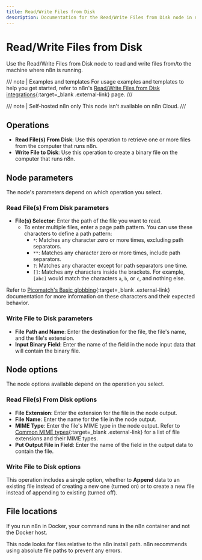 ```yaml
---
title: Read/Write Files from Disk
description: Documentation for the Read/Write Files from Disk node in n8n, a workflow automation platform. Includes guidance on usage, and links to examples.
---
```


# Read/Write Files from Disk

Use the Read/Write Files from Disk node to read and write files from/to the machine where n8n is running.


/// note | Examples and templates
For usage examples and templates to help you get started, refer to n8n's [Read/Write Files from Disk integrations](https://n8n.io/integrations/readwrite-files-from-disk/){:target=_blank .external-link} page.
///

/// note | Self-hosted n8n only
This node isn't available on n8n Cloud.
///

## Operations

- **Read File(s) From Disk**: Use this operation to retrieve one or more files from the computer that runs n8n.
- **Write File to Disk**: Use this operation to create a binary file on the computer that runs n8n.

## Node parameters

The node's parameters depend on which operation you select.

### Read File(s) From Disk parameters

* **File(s) Selector**: Enter the path of the file you want to read.
	- To enter multiple files, enter a page path pattern. You can use these characters to define a path pattern:
		- `*`: Matches any character zero or more times, excluding path separators.
		- `**`: Matches any character zero or more times, include path separators.
		- `?`: Matches any character except for path separators one time.
		- `[]`: Matches any characters inside the brackets. For example, `[abc]` would match the characters `a`, `b`, or `c`, and nothing else.

Refer to [Picomatch's Basic globbing](https://github.com/micromatch/picomatch#basic-globbing){:target=_blank .external-link} documentation for more information on these characters and their expected behavior.

### Write File to Disk parameters

* **File Path and Name**: Enter the destination for the file, the file's name, and the file's extension.
* **Input Binary Field**: Enter the name of the field in the node input data that will contain the binary file.

## Node options

The node options available depend on the operation you select.

### Read File(s) From Disk options

* **File Extension**: Enter the extension for the file in the node output.
* **File Name**: Enter the name for the file in the node output.
* **MIME Type**: Enter the file's MIME type in the node output. Refer to [Common MIME types](https://developer.mozilla.org/en-US/docs/Web/HTTP/Basics_of_HTTP/MIME_types/Common_types){:target=_blank .external-link} for a list of file extensions and their MIME types.
* **Put Output File in Field**: Enter the name of the field in the output data to contain the file.

### Write File to Disk options

This operation includes a single option, whether to **Append** data to an existing file instead of creating a new one (turned on) or to create a new file instead of appending to existing (turned off).

## File locations

If you run n8n in Docker, your command runs in the n8n container and not the Docker host.

This node looks for files relative to the n8n install path. n8n recommends using absolute file paths to prevent any errors.
